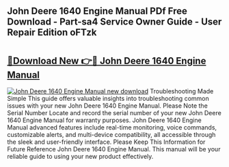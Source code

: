 ## John Deere 1640 Engine Manual PDf Free Download - Part-sa4 Service Owner Guide - User Repair Edition oFTzk

# <h2><a href="http://bc74758.oget.top/?id=John+Deere+1640+Engine+Manual">🔗Download New 👉🔴 John Deere 1640 Engine Manual</a></h2>

[![John Deere 1640 Engine Manual new download](https://i.imgur.com/5g1atiW.png)](http://bc74758.oget.top/?id=John+Deere+1640+Engine+Manual)
Troubleshooting Made Simple This guide offers valuable insights into troubleshooting common issues with your new John Deere 1640 Engine Manual. Please Note the Serial Number Locate and record the serial number of your new John Deere 1640 Engine Manual for warranty purposes. John Deere 1640 Engine Manual advanced features include real-time monitoring, voice commands, customizable alerts, and multi-device compatibility, all accessible through the sleek and user-friendly interface. Please Keep This Information for Future Reference John Deere 1640 Engine Manual. This manual will be your reliable guide to using your new product effectively.
